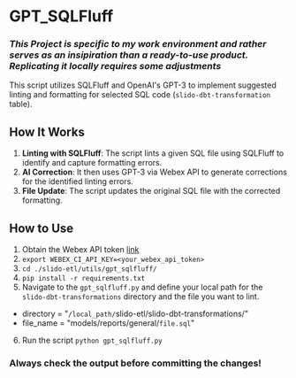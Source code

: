# GPT_SQLFluff
### *This Project is specific to my work environment and rather serves as an insipiration than a ready-to-use product. Replicating it locally requires some adjustments* 

This script utilizes SQLFluff and OpenAI's GPT-3 to implement suggested linting and formatting for selected SQL code (`slido-dbt-transformation` table).

## How It Works

1. **Linting with SQLFluff**: The script lints a given SQL file using SQLFluff to identify and capture formatting errors.
2. **AI Correction**: It then uses GPT-3 via Webex API to generate corrections for the identified linting errors.
3. **File Update**: The script updates the original SQL file with the corrected formatting.

## How to Use

1. Obtain the Webex API token [link](https://developer-portal.int-first-general1.ciscospark.com/docs/getting-started)
2. `export WEBEX_CI_API_KEY=<your_webex_api_token>`
3. `cd ./slido-etl/utils/gpt_sqlfluff/`
4. `pip install -r requirements.txt`
5. Navigate to the `gpt_sqlfluff.py` and define your local path for the `slido-dbt-transformations` directory and the file you want to lint.
- directory = "`/local_path/`slido-etl/slido-dbt-transformations/"
- file_name = "models/reports/general/`file.sql`"
6. Run the script `python gpt_sqlfluff.py`

### Always check the output before committing the changes!

